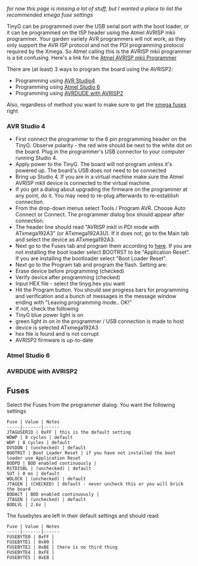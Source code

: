 _for now this page is missing a lot of stuff, but I wanted a place to list the recommended xmega fuse settings_

TinyG can be programmed over the USB serial port with the boot loader, or it can be programmed on the ISP header using the Atmel AVRISP mkii programmer. Your garden variety AVR programmers will not work, as they only support the AVR ISP protocol and not the PDI programming protocol required by the Xmega. So Atmel calling this is the AVRISP mkii programmer is a bit confusing. Here's a link for the [Atmel AVRISP mkii Programmer](http://www.mouser.com/ProductDetail/Atmel/ATAVRISP2/?qs=sGAEpiMZZMv256HIxPBQcA8%252bsNH3cLLR)

There are (at least) 3 ways to program the board using the AVRISP2:
* Programming using [AVR Studio4](https://github.com/synthetos/TinyG/wiki/Programming-TinyG-with-the-Atmel-AVRISP-Mkii-Programmer#avr-studio-4)
* Programming using [Atmel Studio 6](https://github.com/synthetos/TinyG/wiki/Programming-TinyG-with-the-Atmel-AVRISP-Mkii-Programmer#atmel-studio-6)
* Programming using [AVRDUDE with AVRISP2](https://github.com/synthetos/TinyG/wiki/Programming-TinyG-with-the-Atmel-AVRISP-Mkii-Programmer#avrdude-with-avrisp2)

Also, regardless of method you want to make sure to get the [xmega fuses](https://github.com/synthetos/TinyG/wiki/Programming-TinyG-with-the-Atmel-AVRISP-Mkii-Programmer#fuses) right

### AVR Studio 4
* First connect the programmer to the 6 pin programming header on the TinyG. Observe polarity - the red wire should be next to the white dot on the board. Plug in the programmer's USB connector to your computer running Studio 4.
* Apply power to the TinyG. The board will not program unless it's powered up. The board's USB does not need to be connected
* Bring up Studio 4. If you are in a virtual machine make sure the Atmel AVRISP mkII device is connected to the virtual machine.
* If you get a dialog about upgrading the firmware on the programmer at any point, do it. You may need to re-plug afterwards to re-establish connection.
* From the drop-down menus select Tools / Program AVR. Choose Auto Connect or Connect. The programmer dialog box should appear after connection. 
* The header line should read "AVRISP mkII in PDI mode with ATxmega192A3" (or ATxmega192A3U). If it does not, go to the Main tab and select the device as ATxmega192A3.
* Next go to the Fuses tab and program them according to [here](https://github.com/synthetos/TinyG/wiki/Programming-TinyG-with-the-Atmel-AVRISP-Mkii-Programmer#fuses). If you are not installing the boot loader select BOOTRST to be "Application Reset". If you are installing the bootloader select "Boot Loader Reset".
* Next go to the Program tab and program the flash. Setting are:
 * Erase device before programming (checked)
 * Verify device after programming (checked)
 * Input HEX file - select the tinyg.hex you want
* Hit the Program button. You should see progress bars for programming and verification and a bunch of messages in the message window ending with "Leaving programming mode.. OK!"
* If not, check the following
 * TinyG blue power light is on
 * green light in on in the programmer / USB connection is made to host
 * device is selected ATxmega192A3
 * hex file is found and is not corrupt
 * AVRISP2 firmware is up-to-date


### Atmel Studio 6

### AVRDUDE with AVRISP2

## Fuses 
Select the Fuses from the programmer dialog. You want the following settings

	Fuse | Value | Notes
	-----|-------|------
	JTAGUSERID | 0xFF | this is the default setting
	WDWP | 8 cycles | default
	WDP | 8 cycles | default
	DVSDON | (unchecked) | default
	BOOTRST | Boot Loader Reset | if you have not installed the boot loader use Application Reset 
	BODPD | BOD enabled continuously | 
	RSTDISBL | (unchecked) | default
	SUT | 0 ms | default
	WDLOCK | (unchecked) | default
	JTAGEN | (CHECKED) | default - never uncheck this or you will brick the board
	BODACT | BOD enabled continuously | 
	JTAGEN | (unchecked) | default
	BODLVL | 2.6v | 

The fusebytes are left in their default settings and should read:

	Fuse | Value | Notes
	-----|-------|------
	FUSEBYTE0 | 0xFF |
	FUSEBYTE1 | 0x00 |
	FUSEBYTE2 | 0xBE | there is no third thing
	FUSEBYTE4 | 0xFE |
	FUSEBYTE5 | 0xEB |